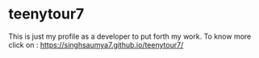 # teenytour7
This is just my profile as a developer to put forth my work.
To know more click on : https://singhsaumya7.github.io/teenytour7/
